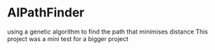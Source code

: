 # AIPathFinder
using a genetic algorithm to find the path that minimises distance
This project was a mini test for a bigger project
